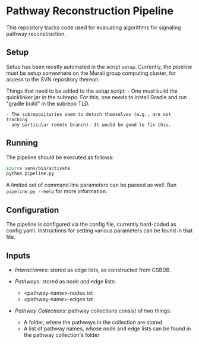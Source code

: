 # Pathway Reconstruction Pipeline 

This repository tracks code used for evaluating algorithms for signaling 
pathway reconstruction.

## Setup

Setup has been mostly automated in the script `setup`. Currently, the pipeline
must be setup somewhere on the Murali group computing cluster, for access to
the SVN repository thereon.

Things that need to be added to the setup script:
    - One must build the quicklinker jar in the subrepo. For this, one needs
      to install Gradle and run "gradle build" in the subrepo TLD. 

    - The subrepositories seem to detach themselves (e.g., are not tracking
      any particular remote branch). It would be good to fix this.

## Running

The pipeline should be executed as follows:

```bash
source venv/bin/activate
python pipeline.py
```

A limited set of command line parameters can be passed as well. Run 
`pipeline.py --help` for more information.


## Configuration 

The pipeline is configured via the config file, currently hard-coded as 
config.yaml. Instructions for setting various parameters can be found in that
file.

## Inputs

- *Interactomes*: stored as edge lists, as constructed from CSBDB.

- *Pathways*: stored as node and edge lists:
    - \<pathway-name>-nodes.txt
    - \<pathway-name>-edges.txt

- *Pathway Collections*: pathway collections consist of two things: 
    - A folder, where the pathways in the collection are stored
    - A list of pathway names, whose node and edge lists can be found in the
      pathway collection's folder
